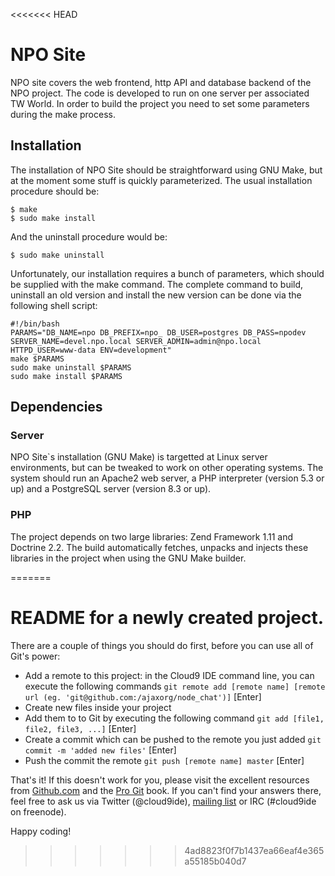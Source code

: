 <<<<<<< HEAD
# NPO Site

NPO site covers the web frontend, http API and database backend of the NPO project. The code is developed to run on one server per associated TW World. In order to build the project you need to set some parameters during the make process.

## Installation
The installation of NPO Site should be straightforward using GNU Make, but at the moment some stuff is quickly parameterized. The usual installation procedure should be:

    $ make
    $ sudo make install

And the uninstall procedure would be:

    $ sudo make uninstall

Unfortunately, our installation requires a bunch of parameters, which should be supplied with the make command. The complete command to build, uninstall an old version and install the new version can be done via the following shell script:

    #!/bin/bash
    PARAMS="DB_NAME=npo DB_PREFIX=npo_ DB_USER=postgres DB_PASS=npodev SERVER_NAME=devel.npo.local SERVER_ADMIN=admin@npo.local HTTPD_USER=www-data ENV=development"
    make $PARAMS
    sudo make uninstall $PARAMS
    sudo make install $PARAMS

## Dependencies

### Server
NPO Site`s installation (GNU Make) is targetted at Linux server environments, but can be tweaked to work on other operating systems. The system should run an Apache2 web server, a PHP interpreter (version 5.3 or up) and a PostgreSQL server (version 8.3 or up).

### PHP
The project depends on two large libraries: Zend Framework 1.11 and Doctrine 2.2. The build automatically fetches, unpacks and injects these libraries in the project when using the GNU Make builder.

=======
# README for a newly created project.

There are a couple of things you should do first, before you can use all of Git's power:

  * Add a remote to this project: in the Cloud9 IDE command line, you can execute the following commands
    `git remote add [remote name] [remote url (eg. 'git@github.com:/ajaxorg/node_chat')]` [Enter]
  * Create new files inside your project
  * Add them to to Git by executing the following command
    `git add [file1, file2, file3, ...]` [Enter]
  * Create a commit which can be pushed to the remote you just added
    `git commit -m 'added new files'` [Enter]
  * Push the commit the remote
    `git push [remote name] master` [Enter]

That's it! If this doesn't work for you, please visit the excellent resources from [Github.com](http://help.github.com) and the [Pro Git](http://http://progit.org/book/) book.
If you can't find your answers there, feel free to ask us via Twitter (@cloud9ide), [mailing list](groups.google.com/group/cloud9-ide) or IRC (#cloud9ide on freenode).

Happy coding!
>>>>>>> 4ad8823f0f7b1437ea66eaf4e365a55185b040d7
